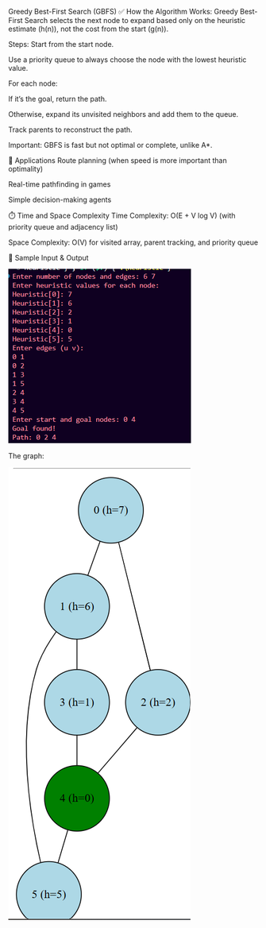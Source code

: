  Greedy Best-First Search (GBFS)
✅ How the Algorithm Works:
Greedy Best-First Search selects the next node to expand based only on the heuristic estimate (h(n)), not the cost from the start (g(n)).

Steps:
Start from the start node.

Use a priority queue to always choose the node with the lowest heuristic value.

For each node:

If it’s the goal, return the path.

Otherwise, expand its unvisited neighbors and add them to the queue.

Track parents to reconstruct the path.

Important: GBFS is fast but not optimal or complete, unlike A*.

🧠 Applications
Route planning (when speed is more important than optimality)

Real-time pathfinding in games

Simple decision-making agents

⏱️ Time and Space Complexity
Time Complexity:
O(E + V log V) (with priority queue and adjacency list)

Space Complexity:
O(V) for visited array, parent tracking, and priority queue

🧪 Sample Input & Output



![alt text](image-6.png)


The graph:


![alt text](image-7.png)